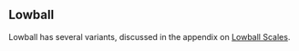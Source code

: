 Lowball
-------

Lowball has several variants, discussed in the appendix on [Lowball
Scales](#appendix-a-lowball-scales).

